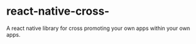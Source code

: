# react-native-cross-
A react native library for cross promoting your own apps within your own apps.
